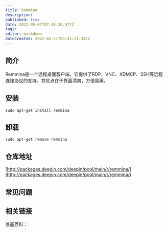 ```yaml
---
title: Remmina
description: 
published: true
date: 2022-05-07T07:48:26.577Z
tags: 
editor: markdown
dateCreated: 2022-04-21T03:41:11.335Z
---
```


## 简介

Remmina是一个远程桌面客户端，它提供了RDP、VNC、XDMCP、SSH等远程连接协议的支持。其优点在于界面清爽，方便易用。

## 安装

`sudo apt-get install remmina`

## 卸载

`sudo apt-get remove remmina`

## 仓库地址

[http://packages.deepin.com/deepin/pool/main/r/remmina/](http://packages.deepin.com/deepin/pool/main/r/remmina/)

## 常见问题

## 相关链接

维基百科：
